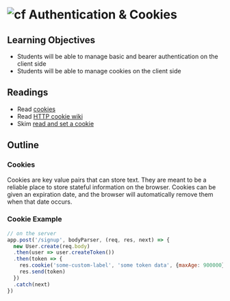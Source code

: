 ![cf](http://i.imgur.com/7v5ASc8.png) Authentication & Cookies
===

## Learning Objectives
* Students will be able to manage basic and bearer authentication on the client side
* Students will be able to manage cookies on the client side

## Readings
* Read [cookies](https://www.quirksmode.org/js/cookies.html)
* Read [HTTP cookie wiki](https://en.wikipedia.org/wiki/HTTP_cookie)
* Skim [read and set a cookie](https://stackoverflow.com/questions/14573223/set-cookie-and-get-cookie-with-javascript)

## Outline

### Cookies
Cookies are key value pairs that can store text. They are meant to be a reliable place to store stateful information on the browser. Cookies can be given an expiration date, and the browser will automatically remove them when that date occurs.

### Cookie Example
``` javascript
// on the server
app.post('/signup', bodyParser, (req, res, next) => {
  new User.create(req.body)
  .then(user => user.createToken())
  .then(token => {
    res.cookie('some-custom-label', 'some token data', {maxAge: 900000})
    res.send(token)
  })
  .catch(next)
})
```